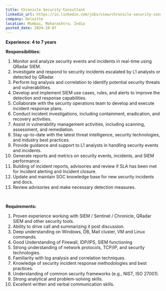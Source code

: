 ```yaml
---
title: Chronicle Security Consultant
linkedin_url: https://in.linkedin.com/jobs/view/chronicle-security-consultant-at-deloitte-4044582227?position=19&pageNum=0&refId=xpn3Z%2BFTfvdh%2Bzun3F9NWw%3D%3D&trackingId=lZS1m9bcxERSgnBl9Osg2A%3D%3D
company: Deloitte
location: Mumbai, Maharashtra, India
posted_date: 2024-10-07
---
```


<div class="description__text description__text--rich">
<section class="show-more-less-html" data-max-lines="5">
<div class="show-more-less-html__markup show-more-less-html__markup--clamp-after-5 relative overflow-hidden">
<p><strong>Experience: 4 to 7 years</strong></p><p><strong>Responsibilities:</strong></p><ol><li>Monitor and analyze security events and incidents in real-time using QRadar SIEM.</li><li>Investigate and respond to security incidents escalated by L1 analysts or detected by QRadar.</li><li>Perform log analysis and correlation to identify potential security threats and vulnerabilities.</li><li>Develop and implement SIEM use cases, rules, and alerts to improve the detection and response capabilities.</li><li>Collaborate with the security operations team to develop and execute incident response plans.</li><li>Conduct incident investigations, including containment, eradication, and recovery activities.</li><li>Assist in vulnerability management activities, including scanning, assessment, and remediation.</li><li>Stay up-to-date with the latest threat intelligence, security technologies, and industry best practices.</li><li>Provide guidance and support to L1 analysts in handling security events and incidents.</li><li>Generate reports and metrics on security events, incidents, and SIEM performance.</li><li>Building of incident reports, advisories and review if SLA has been met for Incident alerting and Incident closure.</li><li>Update and maintain SOC knowledge base for new security incidents and docs.</li><li>Review advisories and make necessary detection measures.</li></ol><p><br/></p><p><strong>Requirements:</strong></p><ol><li>Proven experience working with SIEM / Sentinel / Chronicle, QRadar SIEM and other security tools.</li><li>Ability to drive call and summarizing it post discussion.</li><li>Deep understanding on Windows, DB, Mail cluster, VM and Linux commands.</li><li>Good Understanding of Firewall, IDP/IPS, SIEM functioning</li><li>Strong understanding of network protocols, TCP/IP, and security technologies.</li><li>Familiarity with log analysis and correlation techniques.</li><li>Knowledge of security incident response methodologies and best practices.</li><li>Understanding of common security frameworks (e.g., NIST, ISO 27001).</li><li>Strong analytical and problem-solving skills.</li><li>Excellent written and verbal communication skills.</li></ol>
</div>


<!-- --> </section>
</div>